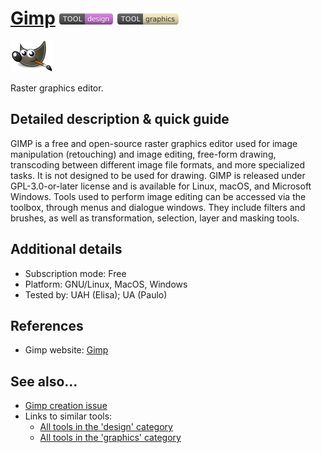 # [Gimp](http://www.gimp.org.es/)  [<img src="images/design.png" align="bottom">](https://github.com/e-CLOSE/Toolbox/issues?q=label%3A01_TOOL+label%3Adesign) [<img src="images/graphics.png" align="bottom">](https://github.com/e-CLOSE/Toolbox/issues?q=label%3A01_TOOL+label%3Agraphics)

[<img src="images/gimp.png" align="bottom" height="50" alt="gimp Logo">](http://www.gimp.org)

Raster graphics editor.


## Detailed description & quick guide

GIMP is a free and open-source raster graphics editor used for image manipulation (retouching) and image editing, free-form drawing, transcoding between different image file formats, and more specialized tasks. It is not designed to be used for drawing. GIMP is released under GPL-3.0-or-later license and is available for Linux, macOS, and Microsoft Windows. Tools used to perform image editing can be accessed via the toolbox, through menus and dialogue windows. They include filters and brushes, as well as transformation, selection, layer and masking tools.


## Additional details

- Subscription mode: Free
- Platform: GNU/Linux, MacOS, Windows
- Tested by: UAH (Elisa); UA (Paulo)


## References

- Gimp website: [Gimp](http://www.gimp.org/)


## See also...

- [Gimp creation issue](https://github.com/e-CLOSE/Toolbox/issues/140)
- Links to similar tools:
  - [All tools in the 'design' category](https://github.com/e-CLOSE/Toolbox/issues?q=label%3A01_TOOL+label%3Adesign)
  - [All tools in the 'graphics' category](https://github.com/e-CLOSE/Toolbox/issues?q=label%3A01_TOOL+label%3Agraphics)
